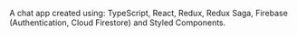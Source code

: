 A chat app created using: TypeScript, React, Redux, Redux Saga, Firebase (Authentication, Cloud Firestore) and Styled Components.
